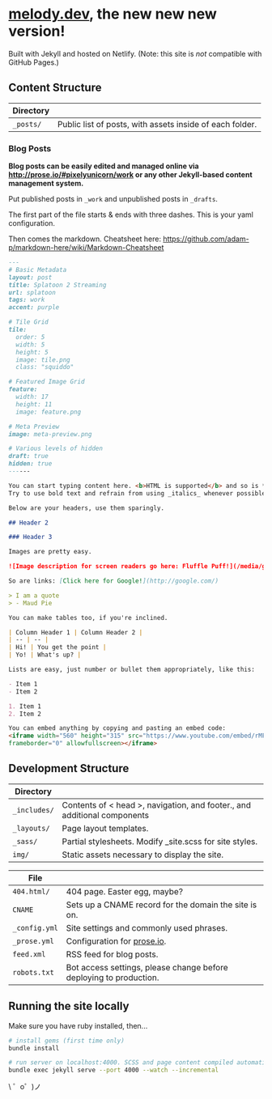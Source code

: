 # [melody.dev](https://melody.dev/), the new new new version!

Built with Jekyll and hosted on Netlify. (Note: this site is _not_ compatible with GitHub Pages.)

## Content Structure

| Directory |  |
| --- | --- |
| ````_posts/```` | Public list of posts, with assets inside of each folder. |

### Blog Posts

**Blog posts can be easily edited and managed online via http://prose.io/#pixelyunicorn/work or any other Jekyll-based content management system.**

Put published posts in ````_work```` and unpublished posts in ````_drafts````.

The first part of the file starts & ends with three dashes. This is your yaml configuration.

Then comes the markdown. Cheatsheet here: https://github.com/adam-p/markdown-here/wiki/Markdown-Cheatsheet

````markdown
---
# Basic Metadata
layout: post
title: Splatoon 2 Streaming
url: splatoon
tags: work
accent: purple

# Tile Grid
tile:
  order: 5
  width: 5
  height: 5
  image: tile.png
  class: "squiddo"

# Featured Image Grid
feature:
  width: 17
  height: 11
  image: feature.png

# Meta Preview
image: meta-preview.png

# Various levels of hidden
draft: true
hidden: true
------

You can start typing content here. <b>HTML is supported</b> and so is **markdown syntax.**
Try to use bold text and refrain from using _italics_ whenever possible.

Below are your headers, use them sparingly.

## Header 2

### Header 3

Images are pretty easy.

![Image description for screen readers go here: Fluffle Puff!](/media/guests/flufflepuff-avatar.png)

So are links: [Click here for Google!](http://google.com/)

> I am a quote
> - Maud Pie

You can make tables too, if you're inclined.

| Column Header 1 | Column Header 2 |
| -- | -- |
| Hi! | You get the point |
| Yo! | What's up? |

Lists are easy, just number or bullet them appropriately, like this:

- Item 1
- Item 2

1. Item 1
2. Item 2

You can embed anything by copying and pasting an embed code:
<iframe width="560" height="315" src="https://www.youtube.com/embed/rMFWc_FMhqs"
frameborder="0" allowfullscreen></iframe>

````

## Development Structure

| Directory |  |
| --- | --- |
| ````_includes/```` | Contents of < head >, navigation, and footer., and additional components |
| ````_layouts/```` | Page layout templates. |
| ````_sass/```` | Partial stylesheets. Modify _site.scss for site styles. |
| ````img/```` | Static assets necessary to display the site. |

| File |  |
| --- | --- |
| ````404.html/```` | 404 page. Easter egg, maybe? |
| ````CNAME```` | Sets up a CNAME record for the domain the site is on. |
| ````_config.yml```` | Site settings and commonly used phrases.  |
| ````_prose.yml```` | Configuration for [prose.io](http://prose.io/).  |
| ````feed.xml```` | RSS feed for blog posts. |
| ````robots.txt```` | Bot access settings, please change before deploying to production. |

## Running the site locally

Make sure you have ruby installed, then...

````bash
# install gems (first time only)
bundle install

# run server on localhost:4000. SCSS and page content compiled automatically on save.
bundle exec jekyll serve --port 4000 --watch --incremental
````

\ ゜o゜)ノ
